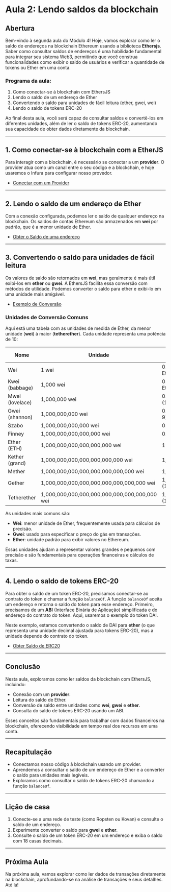# Aula 2: **Lendo saldos da blockchain**

## Abertura

Bem-vindo à segunda aula do Módulo 4! Hoje, vamos explorar como ler o saldo de endereços na blockchain Ethereum usando a biblioteca **Ethersjs**. Saber como consultar saldos de endereços é uma habilidade fundamental para integrar seu sistema Web3, permitindo que você construa funcionalidades como exibir o saldo de usuários e verificar a quantidade de tokens ou Ether em uma conta.

### Programa da aula:

1. Como conectar-se à blockchain com EthersJS
2. Lendo o saldo de um endereço de Ether
3. Convertendo o saldo para unidades de fácil leitura (ether, gwei, wei)
4. Lendo o saldo de tokens ERC-20

Ao final desta aula, você será capaz de consultar saldos e convertê-los em diferentes unidades, além de ler o saldo de tokens ERC-20, aumentando sua capacidade de obter dados diretamente da blockchain.

---

## 1. Como conectar-se à blockchain com a EtherJS

Para interagir com a blockchain, é necessário se conectar a um **provider**. O provider atua como um canal entre o seu código e a blockchain, e hoje usaremos o Infura para configurar nosso provedor.

- [Conectar com um Provider](../../playground/aula2/connect.js)

---

## 2. Lendo o saldo de um endereço de Ether

Com a conexão configurada, podemos ler o saldo de qualquer endereço na blockchain. Os saldos de contas Ethereum são armazenados em **wei** por padrão, que é a menor unidade de Ether.

- [Obter o Saldo de uma endereço](../../playground/aula2/balanceOf.js)

---

## 3. Convertendo o saldo para unidades de fácil leitura

Os valores de saldo são retornados em **wei**, mas geralmente é mais útil exibi-los em **ether** ou **gwei**. A EthersJS facilita essa conversão com métodos de utilidade. Podemos converter o saldo para ether e exibi-lo em uma unidade mais amigável.

- [Exemplo de Conversão](../../playground/aula2/convertWei.js)

### Unidades de Conversão Comuns

Aqui está uma tabela com as unidades de medida de Ether, da menor unidade (**wei**) à maior (**tetherether**). Cada unidade representa uma potência de 10:

| Nome            | Unidade                                       | Equivalência em Ether (ETH)        | Potência de 10 |
| --------------- | --------------------------------------------- | ---------------------------------- | -------------- |
| Wei             | 1 wei                                         | 0.000000000000000001 Ether (1e-18) | 10^0           |
| Kwei (babbage)  | 1,000 wei                                     | 0.000000000000001 Ether (1e-15)    | 10^3           |
| Mwei (lovelace) | 1,000,000 wei                                 | 0.000000000001 Ether (1e-12)       | 10^6           |
| Gwei (shannon)  | 1,000,000,000 wei                             | 0.000000001 Ether (1e-9)           | 10^9           |
| Szabo           | 1,000,000,000,000 wei                         | 0.000001 Ether (1e-6)              | 10^12          |
| Finney          | 1,000,000,000,000,000 wei                     | 0.001 Ether (1e-3)                 | 10^15          |
| Ether (ETH)     | 1,000,000,000,000,000,000 wei                 | 1 Ether (1e0)                      | 10^18          |
| Kether (grand)  | 1,000,000,000,000,000,000,000 wei             | 1,000 Ether (1e3)                  | 10^21          |
| Mether          | 1,000,000,000,000,000,000,000,000 wei         | 1,000,000 Ether (1e6)              | 10^24          |
| Gether          | 1,000,000,000,000,000,000,000,000,000 wei     | 1,000,000,000 Ether (1e9)          | 10^27          |
| Tetherether     | 1,000,000,000,000,000,000,000,000,000,000 wei | 1,000,000,000,000 Ether (1e12)     | 10^30          |

As unidades mais comuns são:

- **Wei**: menor unidade de Ether, frequentemente usada para cálculos de precisão.
- **Gwei**: usado para especificar o preço do gás em transações.
- **Ether**: unidade padrão para exibir valores no Ethereum.

Essas unidades ajudam a representar valores grandes e pequenos com precisão e são fundamentais para operações financeiras e cálculos de taxas.

---

## 4. Lendo o saldo de tokens ERC-20

Para obter o saldo de um token ERC-20, precisamos conectar-se ao contrato do token e chamar a função `balanceOf`. A função `balanceOf` aceita um endereço e retorna o saldo do token para esse endereço. Primeiro, precisamos de um **ABI** (Interface Binária de Aplicação) simplificada e do endereço do contrato do token. Aqui, usaremos o exemplo do token DAI.

Neste exemplo, estamos convertendo o saldo de DAI para **ether** (o que representa uma unidade decimal ajustada para tokens ERC-20), mas a unidade depende do contrato do token.

- [Obter Saldo de ERC20](../../playground/aula2/balanceOfERC20.js)

---

## Conclusão

Nesta aula, exploramos como ler saldos da blockchain com EthersJS, incluindo:

- Conexão com um **provider**.
- Leitura do saldo de Ether.
- Conversão de saldo entre unidades como **wei**, **gwei** e **ether**.
- Consulta do saldo de tokens ERC-20 usando um ABI.

Esses conceitos são fundamentais para trabalhar com dados financeiros na blockchain, oferecendo visibilidade em tempo real dos recursos em uma conta.

---

## Recapitulação

- Conectamos nosso código à blockchain usando um provider.
- Aprendemos a consultar o saldo de um endereço de Ether e a converter o saldo para unidades mais legíveis.
- Exploramos como consultar o saldo de tokens ERC-20 chamando a função `balanceOf`.

---

## Lição de casa

1. Conecte-se a uma rede de teste (como Ropsten ou Kovan) e consulte o saldo de um endereço.
2. Experimente converter o saldo para **gwei** e **ether**.
3. Consulte o saldo de um token ERC-20 em um endereço e exiba o saldo com 18 casas decimais.

---

## Próxima Aula

Na próxima aula, vamos explorar como ler dados de transações diretamente na blockchain, aprofundando-se na análise de transações e seus detalhes. Até lá!
